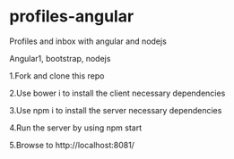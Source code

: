 # profiles-angular
Profiles and inbox with angular and nodejs

Angular1, bootstrap, nodejs

1.Fork and clone this repo

2.Use bower i to install the client necessary dependencies

3.Use npm i to install the server necessary dependencies

4.Run the server by using npm start

5.Browse to http://localhost:8081/